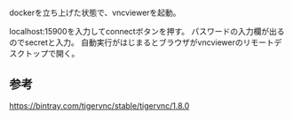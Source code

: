 # 

dockerを立ち上げた状態で、vncviewerを起動。

localhost:15900を入力してconnectボタンを押す。
パスワードの入力欄が出るのでsecretと入力。
自動実行がはじまるとブラウザがvncviewerのリモートデスクトップで開く。

## 参考

https://bintray.com/tigervnc/stable/tigervnc/1.8.0